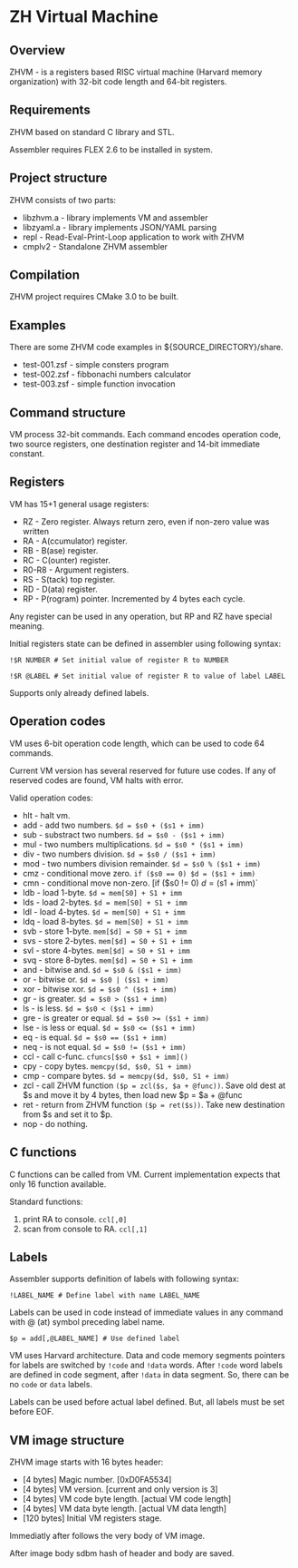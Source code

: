 ZH Virtual Machine
==================

Overview
--------

ZHVM - is a registers based RISC virtual machine (Harvard memory organization) 
with 32-bit code length and 64-bit registers. 


Requirements
------------

ZHVM based on standard C library and STL.

Assembler requires FLEX 2.6 to be installed in system.

Project structure
-----------------

ZHVM consists of two parts:

* libzhvm.a - library implements VM and assembler
* libzyaml.a - library implements JSON/YAML parsing
* repl - Read-Eval-Print-Loop application to work with ZHVM 
* cmplv2 - Standalone ZHVM assembler

Compilation
-----------

ZHVM project requires CMake 3.0 to be built.

Examples
--------

There are some ZHVM code examples in ${SOURCE_DIRECTORY}/share.

* test-001.zsf - simple consters program
* test-002.zsf - fibbonachi numbers calculator
* test-003.zsf - simple function invocation 

Command structure
-----------------

VM process 32-bit commands. Each command encodes operation code, two source 
registers, one destination register and 14-bit immediate constant.

Registers
---------

VM has 15+1 general usage registers:

* RZ - Zero register. Always return zero, even if non-zero value was written
* RA - A(ccumulator) register.
* RB - B(ase) register.
* RC - C(ounter) register.
* R0-R8 - Argument registers.
* RS - S(tack) top register.
* RD - D(ata) register.
* RP - P(rogram) pointer. Incremented by 4 bytes each cycle.

Any register can be used in any operation, but RP and RZ have special meaning.

Initial registers state can be defined in assembler using following syntax:

```
!$R NUMBER # Set initial value of register R to NUMBER

!$R @LABEL # Set initial value of register R to value of label LABEL

```

Supports only already defined labels.

Operation codes
---------------

VM uses 6-bit operation code length, which can be used to code 64 commands.

Current VM version has several reserved for future use codes. If any of reserved
codes are found, VM halts with error.

Valid operation codes:

* hlt - halt vm.
* add - add two numbers. `$d = $s0 + ($s1 + imm)`
* sub - substract two numbers. `$d = $s0 - ($s1 + imm)`
* mul - two numbers multiplications. `$d = $s0 * ($s1 + imm)`
* div - two numbers division. `$d = $s0 / ($s1 + imm)`
* mod - two numbers division remainder. `$d = $s0 % ($s1 + imm)`
* cmz - conditional move zero. `if ($s0 == 0) $d = ($s1 + imm)`
* cmn - conditional move non-zero. [if ($s0 != 0) $d = ($s1 + imm)`
* ldb - load 1-byte.  `$d = mem[S0] + S1 + imm`
* lds - load 2-bytes. `$d = mem[S0] + S1 + imm`
* ldl - load 4-bytes. `$d = mem[S0] + S1 + imm`
* ldq - load 8-bytes. `$d = mem[S0] + S1 + imm`
* svb - store 1-byte. `mem[$d] = S0 + S1 + imm`
* svs - store 2-bytes. `mem[$d] = S0 + S1 + imm`
* svl - store 4-bytes. `mem[$d] = S0 + S1 + imm`
* svq - store 8-bytes. `mem[$d] = S0 + S1 + imm`
* and - bitwise and. `$d = $s0 & ($s1 + imm)`
* or  - bitwise or. `$d = $s0 | ($s1 + imm)`
* xor - bitwise xor. `$d = $s0 ^ ($s1 + imm)`
* gr - is greater. `$d = $s0 > ($s1 + imm)`
* ls - is less. `$d = $s0 < ($s1 + imm)`
* gre - is greater or equal. `$d = $s0 >= ($s1 + imm)`
* lse - is less or equal. `$d = $s0 <= ($s1 + imm)`
* eq - is equal. `$d = $s0 == ($s1 + imm)`
* neq - is not equal. `$d = $s0 != ($s1 + imm)`
* ccl - call c-func. `cfuncs[$s0 + $s1 + imm]()`
* cpy - copy bytes. `memcpy($d, $s0, S1 + imm)`
* cmp - compare bytes. `$d = memcpy($d, $s0, S1 + imm)`
* zcl - call ZHVM function `($p = zcl($s, $a + @func))`. Save old dest at $s and move it by 4 bytes, then load new $p = $a + @func
* ret - return from ZHVM function `($p = ret($s))`. Take new destination from $s and set it to $p.
* nop - do nothing.

C functions
-----------

C functions can be called from VM. Current implementation expects that only 16 
function available.

Standard functions: 

1. print RA to console. `ccl[,0]`
2. scan from console to RA. `ccl[,1]`

Labels
------

Assembler supports definition of labels with following syntax:

```
!LABEL_NAME # Define label with name LABEL_NAME
```

Labels can be used in code instead of immediate values in any command with 
@ (at) symbol preceding label name.

```
$p = add[,@LABEL_NAME] # Use defined label
```

VM uses Harvard architecture. Data and code memory segments pointers for labels
are switched by `!code` and `!data` words. After `!code` word labels are defined
in code segment, after `!data` in data segment. So, there can be no `code` or 
`data` labels.

Labels can be used before actual label defined. But, all labels must be set
before EOF.

VM image structure
------------------

ZHVM image starts with 16 bytes header:

* [4 bytes] Magic number. [0xD0FA5534] 
* [4 bytes] VM version. [current and only version is 3]
* [4 bytes] VM code byte length. [actual VM code length]
* [4 bytes] VM data byte length. [actual VM data length]
* [120 bytes] Initial VM registers stage.

Immediatly after follows the very body of VM image.

After image body sdbm hash of header and body are saved.

